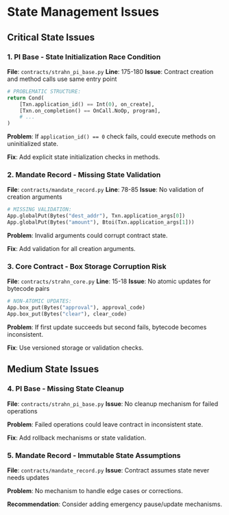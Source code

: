 # State Management Issues

## Critical State Issues

### 1. **PI Base - State Initialization Race Condition**
**File**: `contracts/strahn_pi_base.py`
**Line**: 175-180
**Issue**: Contract creation and method calls use same entry point

```python
# PROBLEMATIC STRUCTURE:
return Cond(
    [Txn.application_id() == Int(0), on_create],
    [Txn.on_completion() == OnCall.NoOp, program],
    # ...
)
```

**Problem**: If `application_id() == 0` check fails, could execute methods on uninitialized state.

**Fix**: Add explicit state initialization checks in methods.

### 2. **Mandate Record - Missing State Validation**
**File**: `contracts/mandate_record.py`
**Line**: 78-85
**Issue**: No validation of creation arguments

```python
# MISSING VALIDATION:
App.globalPut(Bytes("dest_addr"), Txn.application_args[0])
App.globalPut(Bytes("amount"), Btoi(Txn.application_args[1]))
```

**Problem**: Invalid arguments could corrupt contract state.

**Fix**: Add validation for all creation arguments.

### 3. **Core Contract - Box Storage Corruption Risk**
**File**: `contracts/strahn_core.py`
**Line**: 15-18
**Issue**: No atomic updates for bytecode pairs

```python
# NON-ATOMIC UPDATES:
App.box_put(Bytes("approval"), approval_code)
App.box_put(Bytes("clear"), clear_code)
```

**Problem**: If first update succeeds but second fails, bytecode becomes inconsistent.

**Fix**: Use versioned storage or validation checks.

## Medium State Issues

### 4. **PI Base - Missing State Cleanup**
**File**: `contracts/strahn_pi_base.py`
**Issue**: No cleanup mechanism for failed operations

**Problem**: Failed operations could leave contract in inconsistent state.

**Fix**: Add rollback mechanisms or state validation.

### 5. **Mandate Record - Immutable State Assumptions**
**File**: `contracts/mandate_record.py`
**Issue**: Contract assumes state never needs updates

**Problem**: No mechanism to handle edge cases or corrections.

**Recommendation**: Consider adding emergency pause/update mechanisms.